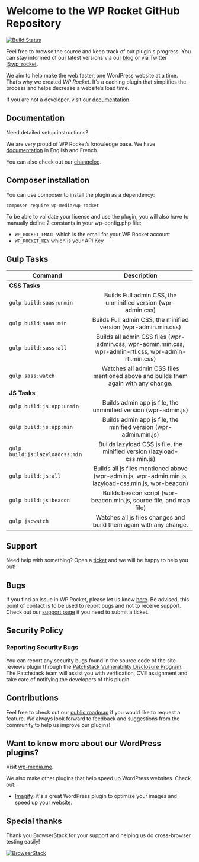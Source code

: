 # Welcome to the WP Rocket GitHub Repository

[![Build Status](https://travis-ci.com/wp-media/wp-rocket.svg?branch=master)](https://travis-ci.com/wp-media/wp-rocket)

Feel free to browse the source and keep track of our plugin's progress. You can stay informed of our latest versions via our [blog](https://wp-rocket.me/blog/?utm_source=github&utm_medium=wp_rocket_profile) or via Twitter [@wp_rocket](https://twitter.com/wp_rocket).

We aim to help make the web faster, one WordPress website at a time. That’s why we created *WP Rocket*. It's a caching plugin that simplifies the process and helps decrease a website’s load time.

If you are not a developer, visit our [documentation](http://docs.wp-rocket.me/?utm_source=github&utm_medium=wp_rocket_profile).

## Documentation

Need detailed setup instructions?

We are very proud of WP Rocket’s knowledge base.
We have [documentation](http://docs.wp-rocket.me/?utm_source=github&utm_medium=wp_rocket_profile) in English and French.

You can also check out our [changelog](https://wp-rocket.me/changelog/?utm_source=github&utm_medium=wp_rocket_profile).

## Composer installation

You can use composer to install the plugin as a dependency:

```
composer require wp-media/wp-rocket
```

To be able to validate your license and use the plugin, you will also have to manually define 2 constants in your wp-config.php file:

- `WP_ROCKET_EMAIL` which is the email for your WP Rocket account
- `WP_ROCKET_KEY` which is your API Key

## Gulp Tasks

| Command                         |                                               Description                                               |
|---------------------------------|:-------------------------------------------------------------------------------------------------------:|
| **CSS Tasks**                   |                                                                                                         |
| `gulp build:saas:unmin`         |                      Builds Full admin CSS, the unminified version (wpr-admin.css)                      |
| `gulp build:saas:min`           |                     Builds Full admin CSS, the minified version (wpr-admin.min.css)                     |
| `gulp build:sass:all`           | Builds all admin CSS files (wpr-admin.css, wpr-admin.min.css, wpr-admin-rtl.css, wpr-admin-rtl.min.css) |
| `gulp sass:watch`               |           Watches all admin CSS files mentioned above and builds them again with any change.            |
| **JS Tasks**                    |                                                                                                         |
| `gulp build:js:app:unmin`       |                     Builds admin app js file, the unminified version (wpr-admin.js)                     |
| `gulp build:js:app:min`         |                    Builds admin app js file, the minified version (wpr-admin.min.js)                    |
| `gulp build:js:lazyloadcss:min` |                 Builds lazyload CSS js file, the minified version (lazyload-css.min.js)                 |
| `gulp build:js:all`             |  Builds all js files mentioned above (wpr-admin.js, wpr-admin.min.js, lazyload-css.min.js, wpr-beacon)  |
| `gulp build:js:beacon`          |                   Builds beacon script (wpr-beacon.min.js, source file, and map file)                   |
| `gulp js:watch`                 |                   Watches all js files changes and build them again with any change.                    |


## Support

Need help with something? Open a [ticket](https://wp-rocket.me/support/?utm_source=github&utm_medium=wp_rocket_profile) and we will be happy to help you out!

## Bugs

If you find an issue in WP Rocket, please let us know [here](https://github.com/wp-media/wp-rocket/issues).
Be advised, this point of contact is to be used to report bugs and not to receive support. 
Check out our [support page](https://wp-rocket.me/support/?utm_source=github&utm_medium=wp_rocket_profile) if you need to submit a ticket. 

## Security Policy  
  
### Reporting Security Bugs  
  
You can report any security bugs found in the source code of the site-reviews plugin through the [Patchstack Vulnerability Disclosure Program](https://patchstack.com/database/vdp/wp-rocket). The Patchstack team will assist you with verification, CVE assignment and take care of notifying the developers of this plugin.

## Contributions

Feel free to check out our [public roadmap](https://trello.com/b/CrUcz6Jy/wp-rocket-roadmap) if you would like to request a feature. We always look forward to feedback and suggestions from the community to help us improve our plugins!

## Want to know more about our WordPress plugins? 

Visit [wp-media.me](https://wp-media.me/?utm_source=github&utm_medium=wp_rocket_profile). 

We also make other plugins that help speed up WordPress websites. Check out:

* [Imagify](https://imagify.io): it's a great WordPress plugin to optimize your images and speed up your website.

## Special thanks

Thank you BrowserStack for your support and helping us do cross-browser testing easily!

[![BrowserStack](https://raw.githubusercontent.com/wp-media/wp-rocket/trunk/bin/browserstack.png)](https://browserstack.com)
